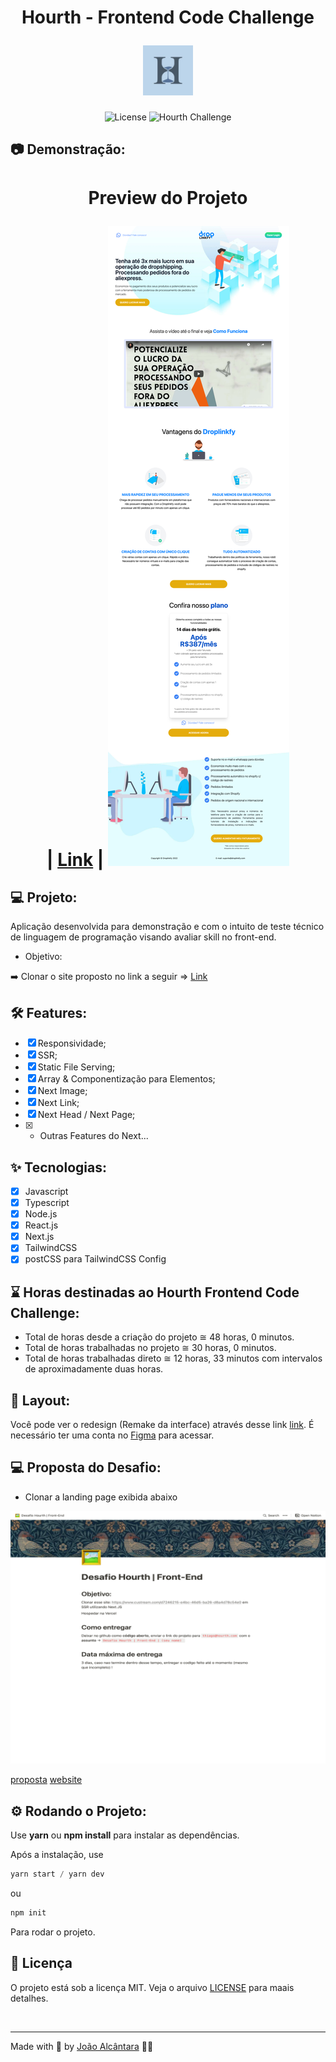 <div align="center">
  <h1>
    <p text-align="">Hourth - Frontend Code Challenge</p> <img alt="Hourth Logo" height="80" title="Plant Manager" src="./assets/logo.jpeg" /> 
  </h1>
</div>

<p align="center">
  <img 
    src="https://img.shields.io/cocoapods/l/m?color=%23000000&label=license&logo=license&logoColor=%23ffffff" 
    alt="License" 
  />
  <img 
    src="https://img.shields.io/badge/Code_Challenge-Frontend-%23000000"
    alt="Hourth Challenge" 
   />
</p>

## 📷 Demonstração:

<div align="center">
  <h1 align="center">
  Preview do Projeto 
  
  | [Link](https://hourth-challenge.vercel.app/) |
<img 
    src="./assets/cover-bg.svg?style=flat"
    alt="Cover Project" 
  />
  </h1>
</div>

## 💻 Projeto:

Aplicação desenvolvida para demonstração e com o intuito de teste técnico de linguagem de programação visando avaliar skill no front-end.

- Objetivo:

➡️ Clonar o site proposto no link a seguir => [Link](https://www.custream.com/d7246215-e4bc-46d5-ba26-d8a4d78c54e0)

## :hammer_and_wrench: Features:

- [x] Responsividade;
- [x] SSR;
- [x] Static File Serving;
- [x] Array & Componentização para Elementos;
- [x] Next Image;
- [x] Next Link;
- [x] Next Head / Next Page;
- [x] - Outras Features do Next...

## ✨ Tecnologias:

- [x] Javascript
- [x] Typescript
- [x] Node.js
- [x] React.js
- [x] Next.js
- [x] TailwindCSS
- [x] postCSS para TailwindCSS Config

## ⌛️ Horas destinadas ao Hourth Frontend Code Challenge:

- Total de horas desde a criação do projeto ≅ 48 horas, 0 minutos.
- Total de horas trabalhadas no projeto ≅ 30 horas, 0 minutos.
- Total de horas trabalhadas direto ≅ 12 horas, 33 minutos com intervalos de aproximadamente duas horas.

## 🔖 Layout:

Você pode ver o redesign (Remake da interface) através desse link [link](https://www.figma.com/file/JSBTu7MnPcRxoIdOE6Xp9u/D3-%7C-Code-Challange?node-id=0%3A1). É necessário ter uma conta no [Figma](http://figma.com/) para acessar.

## 💻 Proposta do Desafio:

- Clonar a landing page exibida abaixo

<p align="center">
  <img 
    src="./assets/cover-proposal.svg?style=flat"
    alt="Cover Proposal" 
  />

[proposta](https://loud-fright-350.notion.site/Desafio-Hourth-Front-End-e2fcb9eec3da405786d6340544d492fc)
[website](https://www.custream.com/d7246215-e4bc-46d5-ba26-d8a4d78c54e0)

</p>

## ⚙️ Rodando o Projeto:

Use **yarn** ou **npm install** para instalar as dependências.

Após a instalação, use

```cl
yarn start / yarn dev
```

ou

```cl
npm init
```

Para rodar o projeto.

## 📄 Licença

O projeto está sob a licença MIT. Veja o arquivo [LICENSE](./LICENSE) para maais detalhes.

<br />

---

Made with 🤍 by [João Alcântara](https://github.com/joaoalcdev) 👋🏻
